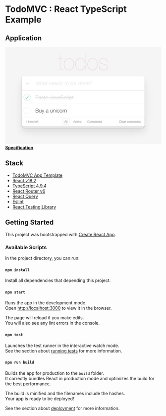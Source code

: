 
# TodoMVC : React TypeScript Example

## Application 
![enter image description here](https://raw.githubusercontent.com/tastejs/todomvc-app-css/master/screenshot.png)
[**Specification**](https://github.com/mcholl85/TodoMVC-React/blob/main/app-spec.md)

## Stack
- [TodoMVC App Template](https://github.com/tastejs/todomvc-app-template)
- [React v18.2](https://reactjs.org/)
- [TypeScript 4.9.4](https://www.typescriptlang.org/)
- [React Router v6](https://reactrouter.com/en/main)
- [React Query](https://tanstack.com/query/v4/docs/react/reference/useQuery)
- [Eslint](https://eslint.org/)
- [React Testing Library](https://github.com/testing-library/react-testing-library)

## Getting Started
This project was bootstrapped with  [Create React App](https://github.com/facebook/create-react-app).
### Available Scripts

In the project directory, you can run:

#### `npm install`

Install all dependencies that depending this project.

#### `npm start`

Runs the app in the development mode.\
Open [http://localhost:3000](http://localhost:3000) to view it in the browser.

The page will reload if you make edits.\
You will also see any lint errors in the console.

#### `npm test`

Launches the test runner in the interactive watch mode.\
See the section about [running tests](https://facebook.github.io/create-react-app/docs/running-tests) for more information.

#### `npm run build`

Builds the app for production to the `build` folder.\
It correctly bundles React in production mode and optimizes the build for the best performance.

The build is minified and the filenames include the hashes.\
Your app is ready to be deployed!

See the section about [deployment](https://facebook.github.io/create-react-app/docs/deployment) for more information.